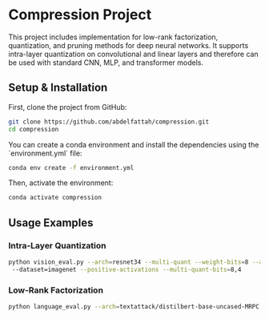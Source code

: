 # Compression Project

This project includes implementation for low-rank factorization, quantization, and pruning methods for deep neural 
networks. It supports intra-layer quantization on convolutional and linear layers and therefore
can be used with standard CNN, MLP, and transformer models.

## Setup & Installation

First, clone the project from GitHub:

```bash
git clone https://github.com/abdelfattah/compression.git
cd compression
```

You can create a conda environment and install the dependencies using the \`environment.yml\` file:

```bash
conda env create -f environment.yml
```

Then, activate the environment:

```bash
conda activate compression
```

## Usage Examples

### Intra-Layer Quantization
```bash
python vision_eval.py --arch=resnet34 --multi-quant --weight-bits=8 --activation-bits=8 --multi-quant-percentages=.7,.3
 --dataset=imagenet --positive-activations --multi-quant-bits=8,4
```

### Low-Rank Factorization
```bash
python language_eval.py --arch=textattack/distilbert-base-uncased-MRPC --low-rank --low-rank-ratio=.5
```
